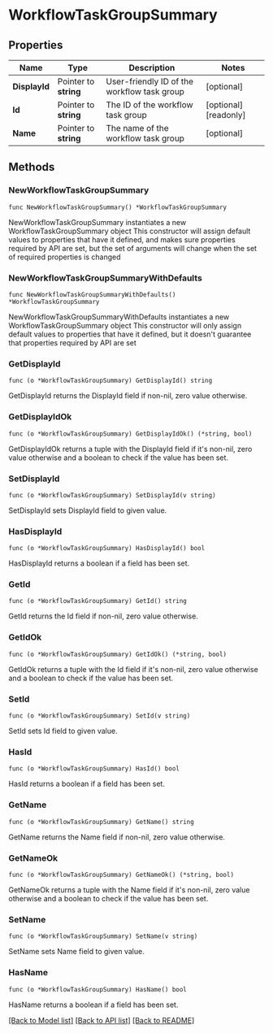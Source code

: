 # WorkflowTaskGroupSummary

## Properties

Name | Type | Description | Notes
------------ | ------------- | ------------- | -------------
**DisplayId** | Pointer to **string** | User-friendly ID of the workflow task group | [optional] 
**Id** | Pointer to **string** | The ID of the workflow task group | [optional] [readonly] 
**Name** | Pointer to **string** | The name of the workflow task group | [optional] 

## Methods

### NewWorkflowTaskGroupSummary

`func NewWorkflowTaskGroupSummary() *WorkflowTaskGroupSummary`

NewWorkflowTaskGroupSummary instantiates a new WorkflowTaskGroupSummary object
This constructor will assign default values to properties that have it defined,
and makes sure properties required by API are set, but the set of arguments
will change when the set of required properties is changed

### NewWorkflowTaskGroupSummaryWithDefaults

`func NewWorkflowTaskGroupSummaryWithDefaults() *WorkflowTaskGroupSummary`

NewWorkflowTaskGroupSummaryWithDefaults instantiates a new WorkflowTaskGroupSummary object
This constructor will only assign default values to properties that have it defined,
but it doesn't guarantee that properties required by API are set

### GetDisplayId

`func (o *WorkflowTaskGroupSummary) GetDisplayId() string`

GetDisplayId returns the DisplayId field if non-nil, zero value otherwise.

### GetDisplayIdOk

`func (o *WorkflowTaskGroupSummary) GetDisplayIdOk() (*string, bool)`

GetDisplayIdOk returns a tuple with the DisplayId field if it's non-nil, zero value otherwise
and a boolean to check if the value has been set.

### SetDisplayId

`func (o *WorkflowTaskGroupSummary) SetDisplayId(v string)`

SetDisplayId sets DisplayId field to given value.

### HasDisplayId

`func (o *WorkflowTaskGroupSummary) HasDisplayId() bool`

HasDisplayId returns a boolean if a field has been set.

### GetId

`func (o *WorkflowTaskGroupSummary) GetId() string`

GetId returns the Id field if non-nil, zero value otherwise.

### GetIdOk

`func (o *WorkflowTaskGroupSummary) GetIdOk() (*string, bool)`

GetIdOk returns a tuple with the Id field if it's non-nil, zero value otherwise
and a boolean to check if the value has been set.

### SetId

`func (o *WorkflowTaskGroupSummary) SetId(v string)`

SetId sets Id field to given value.

### HasId

`func (o *WorkflowTaskGroupSummary) HasId() bool`

HasId returns a boolean if a field has been set.

### GetName

`func (o *WorkflowTaskGroupSummary) GetName() string`

GetName returns the Name field if non-nil, zero value otherwise.

### GetNameOk

`func (o *WorkflowTaskGroupSummary) GetNameOk() (*string, bool)`

GetNameOk returns a tuple with the Name field if it's non-nil, zero value otherwise
and a boolean to check if the value has been set.

### SetName

`func (o *WorkflowTaskGroupSummary) SetName(v string)`

SetName sets Name field to given value.

### HasName

`func (o *WorkflowTaskGroupSummary) HasName() bool`

HasName returns a boolean if a field has been set.


[[Back to Model list]](../README.md#documentation-for-models) [[Back to API list]](../README.md#documentation-for-api-endpoints) [[Back to README]](../README.md)


